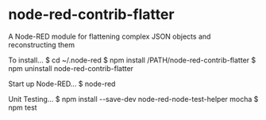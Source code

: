 # node-red-contrib-flatter
A Node-RED module for flattening complex JSON objects and reconstructing them

To install...
$ cd ~/.node-red
$ npm install /PATH/node-red-contrib-flatter
$ npm uninstall node-red-contrib-flatter

Start up Node-RED...
$ node-red

Unit Testing...
$ npm install  --save-dev node-red-node-test-helper mocha
$ npm test
